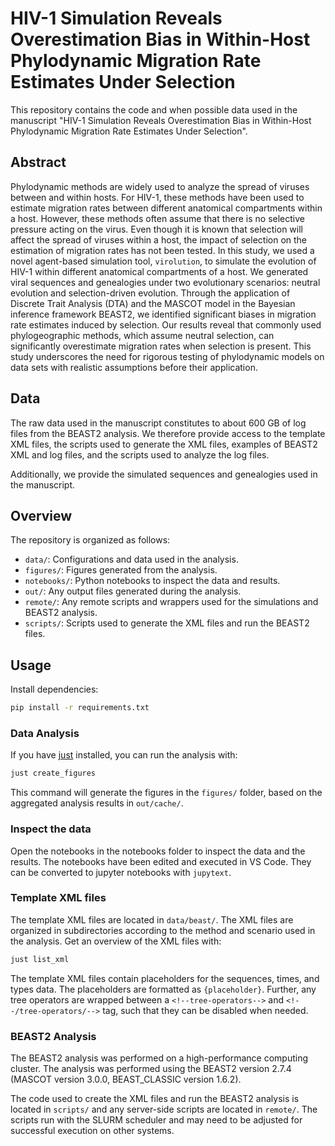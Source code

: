# HIV-1 Simulation Reveals Overestimation Bias in Within-Host Phylodynamic Migration Rate Estimates Under Selection

This repository contains the code and when possible data used in the manuscript
"HIV-1 Simulation Reveals Overestimation Bias in Within-Host Phylodynamic
Migration Rate Estimates Under Selection".

## Abstract

Phylodynamic methods are widely used to analyze the spread of viruses between
and within hosts. For HIV-1, these methods have been used to estimate migration
rates between different anatomical compartments within a host. However, these
methods often assume that there is no selective pressure acting on the virus.
Even though it is known that selection will affect the spread of viruses within
a host, the impact of selection on the estimation of migration rates has not
been tested. In this study, we used a novel agent-based simulation tool,
`virolution`, to simulate the evolution of HIV-1 within different anatomical
compartments of a host. We generated viral sequences and genealogies under two
evolutionary scenarios: neutral evolution and selection-driven evolution.
Through the application of Discrete Trait Analysis (DTA) and the MASCOT model
in the Bayesian inference framework BEAST2, we identified significant biases in
migration rate estimates induced by selection. Our results reveal that commonly
used phylogeographic methods, which assume neutral selection, can significantly
overestimate migration rates when selection is present. This study underscores
the need for rigorous testing of phylodynamic models on data sets with
realistic assumptions before their application.

## Data

The raw data used in the manuscript constitutes to about 600 GB of log files
from the BEAST2 analysis. We therefore provide access to the template XML
files, the scripts used to generate the XML files, examples of BEAST2 XML and
log files, and the scripts used to analyze the log files.

Additionally, we provide the simulated sequences and genealogies used in the
manuscript.

## Overview

The repository is organized as follows:

- `data/`: Configurations and data used in the analysis.
- `figures/`: Figures generated from the analysis.
- `notebooks/`: Python notebooks to inspect the data and results.
- `out/`: Any output files generated during the analysis.
- `remote/`: Any remote scripts and wrappers used for the simulations and
  BEAST2 analysis.
- `scripts/`: Scripts used to generate the XML files and run the BEAST2 files.

## Usage

Install dependencies:

```bash
pip install -r requirements.txt
```

### Data Analysis

If you have [just](https://github.com/caseyjust/just) installed, you can run
the analysis with:

```bash
just create_figures
```

This command will generate the figures in the `figures/` folder, based on the
aggregated analysis results in `out/cache/`.

### Inspect the data

Open the notebooks in the notebooks folder to inspect the data and the results.
The notebooks have been edited and executed in VS Code. They can be converted
to jupyter notebooks with `jupytext`.

### Template XML files

The template XML files are located in `data/beast/`. The XML files are
organized in subdirectories according to the method and scenario used in the
analysis. Get an overview of the XML files with:

```bash
just list_xml
```

The template XML files contain placeholders for the sequences, times, and types
data. The placeholders are formatted as `{placeholder}`. Further, any tree
operators are wrapped between a `<!--tree-operators-->` and
`<!--/tree-operators/-->` tag, such that they can be disabled when needed.

### BEAST2 Analysis

The BEAST2 analysis was performed on a high-performance computing cluster. The
analysis was performed using the BEAST2 version 2.7.4 (MASCOT version 3.0.0,
BEAST_CLASSIC version 1.6.2).

The code used to create the XML files and run the BEAST2 analysis is located in
`scripts/` and any server-side scripts are located in `remote/`. The scripts
run with the SLURM scheduler and may need to be adjusted for successful execution
on other systems.

